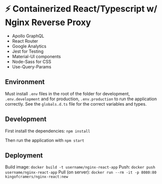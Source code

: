 # ⚡ Containerized React/Typescript w/ Nginx Reverse Proxy

- Apollo GraphQL
- React Router
- Google Analytics
- Jest for Testing
- Material-UI components
- Node-Sass for CSS
- Use-Query-Params

## Environment

Must install `.env` files in the root of the folder for development, `.env.development` and for production, `.env.production` to run the application correctly. See the `globals.d.ts` file for the correct variables and types.

## Development

First install the dependencies: `npm install`

Then run the application with `npm start`

## Deployment

Build image: `docker build -t username/nginx-react-app`
Push: `docker push username/nginx-react-app`
Pull (on server): `docker run --rm -it -p 8080:80 kingofcramers/nginx-react:new`
